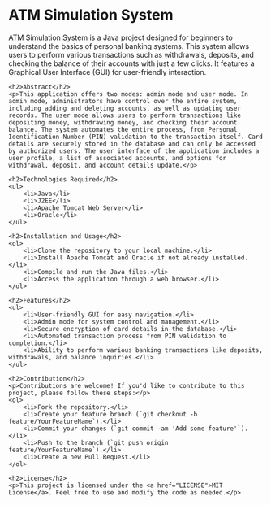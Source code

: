<head>
    <title>ATM Simulation System</title>
</head>
<body>
    <h1>ATM Simulation System</h1>
    <p>ATM Simulation System is a Java project designed for beginners to understand the basics of personal banking systems. This system allows users to perform various transactions such as withdrawals, deposits, and checking the balance of their accounts with just a few clicks. It features a Graphical User Interface (GUI) for user-friendly interaction.</p>

    <h2>Abstract</h2>
    <p>This application offers two modes: admin mode and user mode. In admin mode, administrators have control over the entire system, including adding and deleting accounts, as well as updating user records. The user mode allows users to perform transactions like depositing money, withdrawing money, and checking their account balance. The system automates the entire process, from Personal Identification Number (PIN) validation to the transaction itself. Card details are securely stored in the database and can only be accessed by authorized users. The user interface of the application includes a user profile, a list of associated accounts, and options for withdrawal, deposit, and account details update.</p>

    <h2>Technologies Required</h2>
    <ul>
        <li>Java</li>
        <li>J2EE</li>
        <li>Apache Tomcat Web Server</li>
        <li>Oracle</li>
    </ul>

    <h2>Installation and Usage</h2>
    <ol>
        <li>Clone the repository to your local machine.</li>
        <li>Install Apache Tomcat and Oracle if not already installed.</li>
        <li>Compile and run the Java files.</li>
        <li>Access the application through a web browser.</li>
    </ol>

    <h2>Features</h2>
    <ul>
        <li>User-friendly GUI for easy navigation.</li>
        <li>Admin mode for system control and management.</li>
        <li>Secure encryption of card details in the database.</li>
        <li>Automated transaction process from PIN validation to completion.</li>
        <li>Ability to perform various banking transactions like deposits, withdrawals, and balance inquiries.</li>
    </ul>

    <h2>Contribution</h2>
    <p>Contributions are welcome! If you'd like to contribute to this project, please follow these steps:</p>
    <ol>
        <li>Fork the repository.</li>
        <li>Create your feature branch (`git checkout -b feature/YourFeatureName`).</li>
        <li>Commit your changes (`git commit -am 'Add some feature'`).</li>
        <li>Push to the branch (`git push origin feature/YourFeatureName`).</li>
        <li>Create a new Pull Request.</li>
    </ol>

    <h2>License</h2>
    <p>This project is licensed under the <a href="LICENSE">MIT License</a>. Feel free to use and modify the code as needed.</p>
</body>
